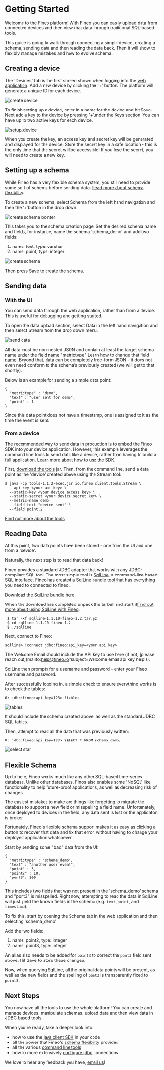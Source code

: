 # Getting Started

Welcome to the Fineo platform! With Fineo you can easily upload data from connected devices and then view that data through traditional SQL-based tools.

This guide is going to walk through connecting a simple device, creating a schema, sending data and then reading the data back. Then it will show to flexibly manage mistakes and how to evolve schema.

## Creating a device

The 'Devices' tab is the first screen shown when logging into the [web application]. Add a new device by clicking the '+' button. The platform will generate a unique ID for each device.

 ![create device](img/getting-started/create_device.png)

To finish setting up a device, enter in a name for the device and hit Save. Next add a key to the device by pressing '+’under the Keys section. You can have up to two active keys for each device.

  ![setup_device](img/getting-started/setup_device.png)

When you create the key, an access key and secret key will be generated and displayed for the device. Store the secret key in a safe location - this is the only time that the secret will be accessible! If you lose the secret, you will need to create a new key.

## Setting up a schema

While Fineo has a very flexible schema system, you still need to provide some sort of schema before sending data. [Read more about schema flexibility].

To create a new schema, select Schema from the left hand navigation and then the ‘+’button in the drop down.

![create schema pointer](img/getting-started/create_schema_pointer.png)

This takes you to the schema creation page. Set the desired schema name and fields, for instance, name the schema 'schema_demo' and add two fields:

 1. name: text, type: varchar
 2. name: point, type: integer

 ![create schema](img/getting-started/create_schema.png)

Then press Save to create the schema.

## Sending data

### With the UI

You can send data through the web application, rather than from a device. This is useful for debugging and getting started.

To open the data upload section, select Data in the left hand navigation and then select Stream from the drop down menu.

![send data](img/getting-started/send_data.png)

All data must be non-nested JSON and contain at least the target schema name under the field name "metrictype" [Learn how to change that field name]. Beyond that, data can be completely free-form JSON - it does not even need conform to the schema’s previously created (we will get to that shortly).

Below is an example for sending a simple data point:
```
{
  "metrictype" : "demo",
  "text" : "user sent for demo",
  "point" : 1
}
```

Since this data point does not have a timestamp, one is assigned to it as the time the event is sent.

### From a device

The recommended way to send data in production is to embed the Fineo SDK into your device application. However, this example leverages the command line tools to send data like a device, rather than having to build a full application. [Learn more about how to use the SDK].

First, [download the tools] jar. Then, from the command line, send a data point as the 'device' created above using the Stream tool:

```
$ java -cp tools-1.1.2-exec.jar io.fineo.client.tools.Stream \
  --api-key <your api key> \
  --static-key <your device access key> \
  --static-secret <your device secret key> \
  --metric-name demo
  --field text."device sent" \
  --field point.2
```

[Find out more about the tools]

## Reading Data

At this point, two data points have been stored - one from the UI and one from a 'device'.

Naturally, the next step is to read that data back!

Fineo provides a standard JDBC adapter that works with any JDBC-compliant SQL tool. The most simple tool is [SqlLine], a command-line based SQL interface. Fineo has created a SqlLine bundle tool that has everything you need to connected to fineo.

[Download the SqlLine bundle here].

When the download has completed unpack the tarball and start it[Find out more about using SqlLine with Fineo].

```
 $ tar -xf sqlline-1.1.10-fineo-1.2.tar.gz
 $ cd sqlline-1.1.10-fineo-1.2
 $ ./sqlline
```

Next, connect to Fineo:

```
sqlline> !connect jdbc:fineo:api_key=<your api key>
```

The Welcome Email should include the API Key to use here (if not, [please reach out](mailto:help@fineo.io?subject=Welcome email api key help!)).

SqlLine then prompts for a username and password - enter your Fineo username and password.

After successfully logging in, a simple check to ensure everything works is to check the tables:

 ```
 0: jdbc:fineo:api_key=123> !tables
 ```

 ![tables](img/getting-started/tables.png)

It should include the schema created above, as well as the standard JDBC SQL tables.

Then, attempt to read all the data that was previously written:

```
0: jdbc:fineo:api_key=123> SELECT * FROM schema_demo;
```

 ![select star](img/getting-started/select_star_from_demo.png)


## Flexible Schema

Up to here, Fineo works much like any other SQL-based time-series database. Unlike other databases, Finos also enables some 'NoSQL' like functionality to help future-proof applications, as well as decreasing risk of changes.

The easiest mistakes to make are things like forgetting to migrate the database to support a new field or misspelling a field name. Unfortunately, once deployed to devices in the field, any data sent is lost or the applicaton is broken.

Fortunately, Fineo's flexible schema support makes it as easy as clicking a button to recover that data and fix that error, without having to change your deployed application whatsoever.

Start by sending some "bad" data from the UI:

```
{
  "metrictype" : "schema_demo",
  "text" : "another user event",
  "point" : 3,
  "point2" : 10,
  "pont3": 100
}
```

This includes two fields that was not present in the 'schema_demo' schema and "pont3" is misspelled. Right now, attempting to read the data in SqlLine will just yield the known fields in the schema (e.g. `text`, `point`, and `timestamp`).


To fix this, start by opening the Schema tab in the web application and then selecting 'schema_demo'

Add the two fields:

  1. name: point2, type: integer
  2. name: point3, type: integer

An alias also needs to be added for ```point3``` to correct the ```pont3``` field sent above. Hit Save to store these changes.

Now, when querying SqlLine, all the original data points will be present, as well as the new fields and the spelling of `pont3` is transparently fixed to `point3`.

## Next Steps

You now have all the tools to use the whole platform! You can create and manage devices, manipulate schemas, upload data and then view data in JDBC based tools.

When you're ready, take a deeper look into:

 * how to use the [java client SDK] in your code
 * all the power that Fineo's [schema flexibility] provides
 * all the various [command line tools]
 * how to more extensively [configure jdbc] connections

We love to hear any feedback you have, [email us]!

[web application]: https://app.fineo.io
[Read more about schema flexibility]: /schema
[Learn how to change that field name]: /schema
[Learn more about how to use the SDK]: /client/java
[Find out more about the tools]: /client/tools
[schema flexibility]: /schema
[Find out more about using SqlLine with Fineo]: /jdbc/Using%20BI%20And%20Sql%20Tools/sqlline/
[SqlLine]: http://sqlline.sourceforge.net/
[Download the SqlLine bundle here]: http://maven.fineo.io/release/sqlline/sqlline/1.1.10-fineo-1.2/sqlline-1.1.10-fineo-1.2.tar.gz
[configure jdbc]: /jdbc/intro
[command line tools]: /client/tools
[java client SDK]: /client/java
[email us]: mailto:info@fineo.io?subject=Feedback
[download the tools]: https://maven.fineo.io/release/io/fineo/client/tools/|version|/tools-|version|-exec.jar
[latest Fineo JDBC jar]: http://maven.fineo.io/release/io/fineo/client/jdbc/|version|/jdbc-|version|-all.jar

